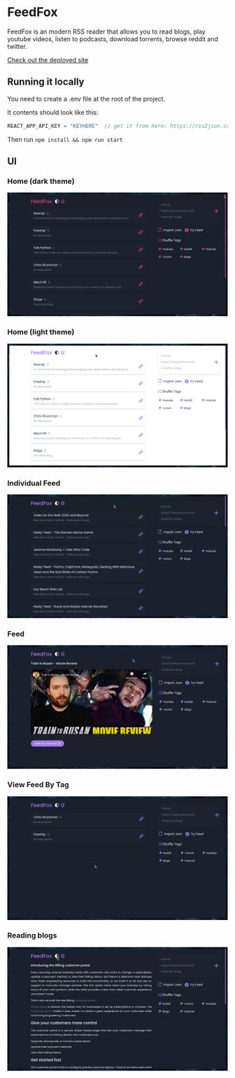 # FeedFox

FeedFox is an modern RSS reader that allows you to read blogs, play youtube videos, listen to podcasts, download torrents, browse reddit and twitter.

[Check out the deployed site](https://feedfox.netlify.com)

## Running it locally
You need to create a .env file at the root of the project. 

It contents should look like this:

```javascript
REACT_APP_API_KEY = "KEYHERE"  // get it from here: https://rss2json.com/sign-up
```
Then run <code>npm install && npm run start</code>

## UI

### Home (dark theme)
![Home dark](screenshots/home.png)

### Home (light theme)
![Home light](screenshots/light.png)

### Individual Feed
![Individual Feed](screenshots/individual_feed.png)

### Feed
![Feed](screenshots/view_feed.png)

### View Feed By Tag
![View Feed By Tag](screenshots/view_feed_by_tag.png)

### Reading blogs
![Blog](screenshots/blog.png)
